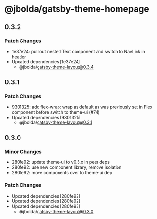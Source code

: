 # @jbolda/gatsby-theme-homepage

## 0.3.2

### Patch Changes

- 1e37e24: pull out nested Text component and switch to NavLink in header
- Updated dependencies [1e37e24]
  - @jbolda/gatsby-theme-layout@0.3.4

## 0.3.1

### Patch Changes

- 9301325: add flex-wrap: wrap as default as was previously set in Flex component before switch to theme-ui (#74)
- Updated dependencies [9301325]
  - @jbolda/gatsby-theme-layout@0.3.1

## 0.3.0

### Minor Changes

- 280fe92: update theme-ui to v0.3.x in peer deps
- 280fe92: use new component library, remove isolation
- 280fe92: move components over to theme-ui dep

### Patch Changes

- Updated dependencies [280fe92]
- Updated dependencies [280fe92]
- Updated dependencies [280fe92]
  - @jbolda/gatsby-theme-layout@0.3.0
